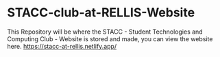 # STACC-club-at-RELLIS-Website
This Repository will be where the STACC - Student Technologies and Computing Club - Website is stored and made, you can view the website here.
https://stacc-at-rellis.netlify.app/
